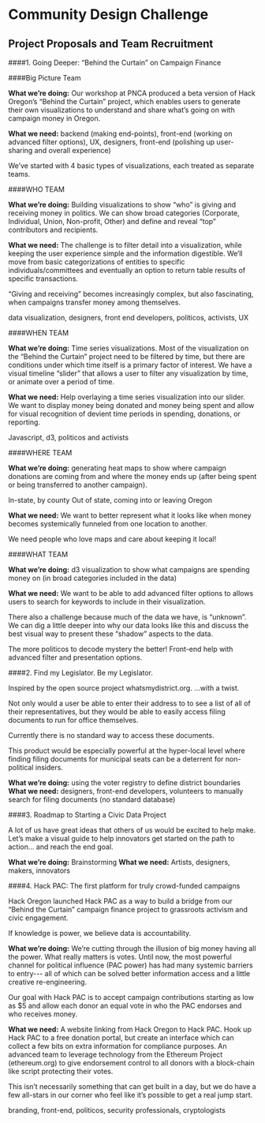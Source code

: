 # Community Design Challenge
## Project Proposals and Team Recruitment

####1. Going Deeper: “Behind the Curtain” on Campaign Finance

####Big Picture Team

__What we’re doing:__ Our workshop at PNCA produced a beta version of Hack Oregon’s  “Behind the Curtain” project, which enables users to generate their own visualizations to understand and share what’s going on with campaign money in Oregon.

__What we need:__ backend (making end-points), front-end (working on advanced filter options), UX, designers, front-end (polishing up user-sharing and overall experience)

We’ve started with 4 basic types of visualizations, each treated as separate teams.

####WHO TEAM

__What we’re doing:__ Building visualizations to show “who” is giving and receiving money in politics.  We can show broad categories (Corporate, Individual, Union, Non-profit, Other) and define and reveal “top” contributors and recipients.

__What we need:__ The challenge is to filter detail into a visualization, while keeping the user experience simple and the information digestible.  We’ll move from basic categorizations of entities to specific individuals/committees and eventually an option to return table results of specific transactions.

“Giving and receiving” becomes increasingly complex, but also fascinating, when campaigns transfer money among themselves.

data visualization, designers, front end developers, politicos, activists, UX


####WHEN TEAM

__What we’re doing:__ Time series visualizations.  Most of the visualization on the “Behind the Curtain” project need to be filtered by time, but there are conditions under which time itself is a primary factor of interest.  We have a visual timeline “slider” that allows a user to filter any visualization by time, or animate over a period of time.

__What we need:__ Help overlaying a time series visualization into our slider.  We want to display money being donated and money being spent and allow for visual recognition of devient time periods in spending, donations, or reporting.

Javascript, d3, politicos and activists


####WHERE TEAM

__What we’re doing:__ generating heat maps to show where campaign donations are coming from and where the money ends up (after being spent or being transferred to another campaign).

In-state, by county
Out of state, coming into or leaving Oregon

__What we need:__ We want to better represent what it looks like when money becomes systemically funneled from one location to another.

We need people who love maps and care about keeping it local!

####WHAT TEAM

__What we’re doing:__ d3 visualization to show what campaigns are spending money on (in broad categories included in the data)

__What we need:__ We want to be able to add advanced filter options to allows users to search for keywords to include in their visualization.

There also a challenge because much of the data we have, is “unknown”.  We can dig a little deeper into why our data looks like this and discuss the best visual way to present these “shadow” aspects to the data.

The more politicos to decode mystery the better! Front-end help with advanced filter and presentation options.


####2. Find my Legislator.  Be my Legislator.

Inspired by the open source project whatsmydistrict.org.  ...with a twist.

Not only would a user be able to enter their address to to see a list of all of their representatives, but they would be able to easily access filing documents to run for office themselves.

Currently there is no standard way to access these documents.

This product would be especially powerful at the hyper-local level where finding filing documents for municipal seats can be a deterrent for non-political insiders.

__What we’re doing:__ using the voter registry to define district boundaries
__What we need:__ designers, front-end developers, volunteers to manually search for filing documents (no standard database)

####3.  Roadmap to Starting a Civic Data Project

A lot of us have great ideas that others of us would be excited to help make.  Let’s make a visual guide to help innovators get started on the path to action… and reach the end goal.

__What we’re doing:__  Brainstorming
__What we need:__  Artists, designers, makers, innovators

####4. Hack PAC: The first platform for truly crowd-funded campaigns

Hack Oregon launched Hack PAC as a way to build a bridge from our “Behind the Curtain” campaign finance project to grassroots activism and civic engagement.

If knowledge is power, we believe data is accountability.

__What we’re doing:__ We’re cutting through the illusion of big money having all the power.  What really matters is votes. Until now, the most powerful channel for political influence (PAC power) has had many systemic barriers to entry--- all of which can be solved better information access and a little creative re-engineering.

Our goal with Hack PAC is to accept campaign contributions starting as low as $5 and allow each donor an equal vote in who the PAC endorses and who receives money.

__What we need:__ A website linking from Hack Oregon to Hack PAC.  Hook up Hack PAC to a free donation portal, but create an interface which can collect a few bits on extra information for compliance purposes.
An advanced team to leverage technology from the Ethereum Project (ethereum.org) to give endorsement control to all donors with a block-chain like script protecting their votes.

This isn’t necessarily something that can get built in a day, but we do have a few all-stars in our corner who feel like it’s possible to get a real jump start.

branding, front-end, politicos, security professionals, cryptologists




